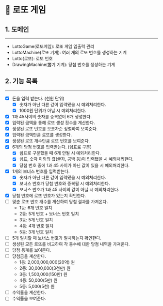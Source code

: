 # 🎱 로또 게임

## 1. 도메인

---

- LottoGame(로또게임): 로또 게임 입출력 관리
- LottoMachine(로또 기계): 여러 개의 로또 번호를 생성하는 기계
- Lotto(로또): 로또 번호
- DrawingMachine(뽑기 기계): 당첨 번호를 생성하는 기계

## 2. 기능 목록

---

- [x] 돈을 입력 받는다. (천원 단위)
  - [x] 숫자가 아닌 다른 값이 입력됐을 시 예외처리한다. 
  - [x] 1000원 단위가 아닐 시 예외처리한다.
- [x] 1과 45사이의 숫자를 중복없이 6개 생성한다.
- [x] 입력된 금액을 통해 로또 생성 횟수를 계산한다.
- [x] 생성된 로또 번호를 오름차순 정렬하여 보여준다.
- [x] 입력된 금액만큼 로또를 생성한다.
- [x] 생성된 로또 개수만큼 로또 번호를 보여준다.
- [x] 6개의 당첨 번호를 입력받는다. (쉼표로 구분)
  - [x] 쉼표로 구분했을 때 6개 안될 시 예외처리한다.
  - [x] 쉼표, 숫자 이외의 값(글자, 공백 등)이 입력됐을 시 예외처리한다.
  - [x] 당첨 번호 중에 1과 45 사이가 아닌 값이 있을 시 예외처리한다.
- [x] 1개의 보너스 번호를 입력받는다.
  - [x] 숫자가 아닌 다른 값이 입력됐을 시 예외처리한다.
  - [x] 보너스 번호가 당첨 번호와 중복될 시 예외처리한다.
  - [x] 보너스 번호가 1과 45 사이의 값이 아닐 시 예외처리한다.
- [x] 당첨 번호에 로또 번호가 있는지 확인한다.
- [ ] 맞춘 로또 번호 개수를 계산하여 당첨 결과를 가져온다.
  - 1등: 6개 번호 일치 
  - 2등: 5개 번호 + 보너스 번호 일치
  - 3등: 5개 번호 일치
  - 4등: 4개 번호 일치
  - 5등: 3개 번호 일치
- [ ] 5개 일치할 때 보너스 번호가 일치하는지 확인한다.
- [ ] 생성된 모든 로또를 비교하여 각 등수에 대한 당첨 내역을 가져온다.
- [ ] 당첨 통계를 보여준다.
- [ ] 당첨금을 계산한다.
  - 1등: 2,000,000,000(20억) 원
  - 2등: 30,000,000(3천만) 원
  - 3등: 1,500,000(150만) 원
  - 4등: 50,000(5만) 원
  - 5등: 5,000(5천) 원
- [ ] 수익률을 계산한다.
- [ ] 수익률을 보여준다.